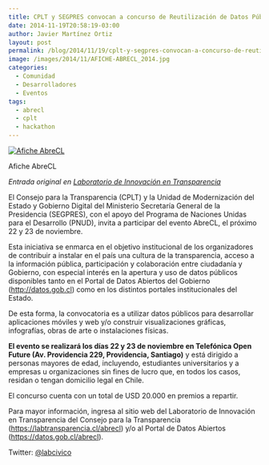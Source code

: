 ```yaml
---
title: CPLT y SEGPRES convocan a concurso de Reutilización de Datos Públicos
date: 2014-11-19T20:58:19-03:00
author: Javier Martínez Ortiz
layout: post
permalink: /blog/2014/11/19/cplt-y-segpres-convocan-a-concurso-de-reutilizacion-de-datos-publicos/
image: /images/2014/11/AFICHE-ABRECL_2014.jpg
categories:
  - Comunidad
  - Desarrolladores
  - Eventos
tags:
  - abrecl
  - cplt
  - hackathon
---
```

<div id="attachment_923" style="width: 262px" class="wp-caption alignright">
  <a href="/images/2014/11/AFICHE-ABRECL_2014.jpg"><img aria-describedby="caption-attachment-923" class="size-medium wp-image-923" src="/images/2014/11/AFICHE-ABRECL_2014-252x420.jpg" alt="Afiche AbreCL" width="252" height="420" data-id="923" srcset="/images/2014/11/AFICHE-ABRECL_2014-252x420.jpg 252w, /images/2014/11/AFICHE-ABRECL_2014.jpg 400w" sizes="(max-width: 252px) 100vw, 252px" /></a>
  
  <p id="caption-attachment-923" class="wp-caption-text">
    Afiche AbreCL
  </p>
</div>

_Entrada original en <a href="http://labtransparencia.cl/convocatoriabrecl/" target="_blank" rel="noopener noreferrer">Laboratorio de Innovación en Transparencia</a>_

El Consejo para la Transparencia (CPLT) y la Unidad de Modernización del Estado y Gobierno Digital del Ministerio Secretaría General de la Presidencia (SEGPRES), con el apoyo del Programa de Naciones Unidas para el Desarrollo (PNUD), invita a participar del evento AbreCL, el próximo 22 y 23 de noviembre.

Esta iniciativa se enmarca en el objetivo institucional de los organizadores de contribuir a instalar en el país una cultura de la transparencia, acceso a la información pública, participación y colaboración entre ciudadanía y Gobierno, con especial interés en la apertura y uso de datos públicos disponibles tanto en el Portal de Datos Abiertos del Gobierno (<http://datos.gob.cl>) como en los distintos portales institucionales del Estado.

De esta forma, la convocatoria es a utilizar datos públicos para desarrollar aplicaciones móviles y web y/o construir visualizaciones gráficas, infografías, obras de arte o instalaciones físicas.

**El evento se realizará los días 22 y 23 de noviembre en Telefónica Open Future (Av. Providencia 229, Providencia, Santiago)** y está dirigido a personas mayores de edad, incluyendo, estudiantes universitarios y a empresas u organizaciones sin fines de lucro que, en todos los casos, residan o tengan domicilio legal en Chile.

El concurso cuenta con un total de USD 20.000 en premios a repartir.

Para mayor información, ingresa al sitio web del Laboratorio de Innovación en Transparencia del Consejo para la Transparencia (<https://labtransparencia.cl/abrecl>) y/o al Portal de Datos Abiertos (<https://datos.gob.cl/abrecl>).

Twitter: <a href="https://twitter.com/labcivico" target="_blank" rel="noopener noreferrer">@labcivico</a>